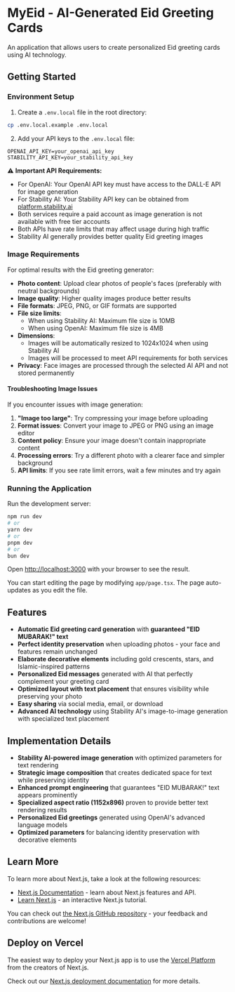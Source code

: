 # MyEid - AI-Generated Eid Greeting Cards

An application that allows users to create personalized Eid greeting cards using AI technology.

## Getting Started

### Environment Setup

1. Create a `.env.local` file in the root directory:

```bash
cp .env.local.example .env.local
```

2. Add your API keys to the `.env.local` file:

```
OPENAI_API_KEY=your_openai_api_key
STABILITY_API_KEY=your_stability_api_key
```

⚠️ **Important API Requirements:**
- For OpenAI: Your OpenAI API key must have access to the DALL-E API for image generation
- For Stability AI: Your Stability API key can be obtained from [platform.stability.ai](https://platform.stability.ai/)
- Both services require a paid account as image generation is not available with free tier accounts
- Both APIs have rate limits that may affect usage during high traffic
- Stability AI generally provides better quality Eid greeting images

### Image Requirements

For optimal results with the Eid greeting generator:
- **Photo content**: Upload clear photos of people's faces (preferably with neutral backgrounds)
- **Image quality**: Higher quality images produce better results
- **File formats**: JPEG, PNG, or GIF formats are supported
- **File size limits**: 
  - When using Stability AI: Maximum file size is 10MB
  - When using OpenAI: Maximum file size is 4MB
- **Dimensions**: 
  - Images will be automatically resized to 1024x1024 when using Stability AI
  - Images will be processed to meet API requirements for both services
- **Privacy**: Face images are processed through the selected AI API and not stored permanently

#### Troubleshooting Image Issues

If you encounter issues with image generation:

1. **"Image too large"**: Try compressing your image before uploading
2. **Format issues**: Convert your image to JPEG or PNG using an image editor
3. **Content policy**: Ensure your image doesn't contain inappropriate content
4. **Processing errors**: Try a different photo with a clearer face and simpler background
5. **API limits**: If you see rate limit errors, wait a few minutes and try again

### Running the Application

Run the development server:

```bash
npm run dev
# or
yarn dev
# or
pnpm dev
# or
bun dev
```

Open [http://localhost:3000](http://localhost:3000) with your browser to see the result.

You can start editing the page by modifying `app/page.tsx`. The page auto-updates as you edit the file.

## Features

- **Automatic Eid greeting card generation** with **guaranteed "EID MUBARAK!" text**
- **Perfect identity preservation** when uploading photos - your face and features remain unchanged
- **Elaborate decorative elements** including gold crescents, stars, and Islamic-inspired patterns
- **Personalized Eid messages** generated with AI that perfectly complement your greeting card
- **Optimized layout with text placement** that ensures visibility while preserving your photo
- **Easy sharing** via social media, email, or download
- **Advanced AI technology** using Stability AI's image-to-image generation with specialized text placement

## Implementation Details

- **Stability AI-powered image generation** with optimized parameters for text rendering
- **Strategic image composition** that creates dedicated space for text while preserving identity
- **Enhanced prompt engineering** that guarantees "EID MUBARAK!" text appears prominently
- **Specialized aspect ratio (1152x896)** proven to provide better text rendering results
- **Personalized Eid greetings** generated using OpenAI's advanced language models
- **Optimized parameters** for balancing identity preservation with decorative elements

## Learn More

To learn more about Next.js, take a look at the following resources:

- [Next.js Documentation](https://nextjs.org/docs) - learn about Next.js features and API.
- [Learn Next.js](https://nextjs.org/learn) - an interactive Next.js tutorial.

You can check out [the Next.js GitHub repository](https://github.com/vercel/next.js) - your feedback and contributions are welcome!

## Deploy on Vercel

The easiest way to deploy your Next.js app is to use the [Vercel Platform](https://vercel.com/new?utm_medium=default-template&filter=next.js&utm_source=create-next-app&utm_campaign=create-next-app-readme) from the creators of Next.js.

Check out our [Next.js deployment documentation](https://nextjs.org/docs/app/building-your-application/deploying) for more details.
